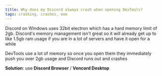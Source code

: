 ```yaml
---
title: Why does my Discord always crash when opening DevTools?
tags: crashing, crashes, oom
---
```


Discord on Windows uses 32bit electron which has a hard memory limit of 2gb. Discord's memory management isn't great so it will already get up to like 1.5gb ram usage if you are in a lot of servers and have it open for a while

DevTools use a lot of memory so once you open them they immediately push you over 2gb usage and Discord runs out and crashes

**Solution**: use **Discord Browser** / **Vencord Desktop** 
